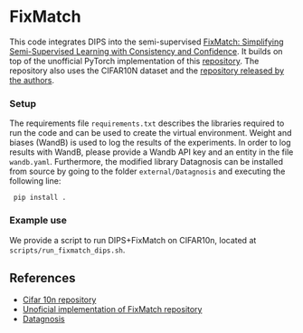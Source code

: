 # FixMatch
This code integrates DIPS into the semi-supervised [FixMatch: Simplifying Semi-Supervised Learning with Consistency and Confidence](https://arxiv.org/abs/2001.07685).
It builds on top of the unofficial PyTorch implementation of this [repository](https://github.com/kekmodel/FixMatch-pytorch).
The repository also uses the CIFAR10N dataset and the [repository released by the authors](https://github.com/UCSC-REAL/cifar-10-100n).

### Setup
The requirements file ``requirements.txt`` describes the libraries required to run the code and can be used to create the virtual environment. 
Weight and biases (WandB) is used to log the results of the experiments. In order to log results with WandB, please provide a Wandb API key and an entity in the file ``wandb.yaml``.
Furthermore, the modified library Datagnosis can be installed from source by going to the folder ``external/Datagnosis`` and executing the following line: 
```shell
 pip install . 
```

### Example use
We provide a script to run DIPS+FixMatch on CIFAR10n, located at ``scripts/run_fixmatch_dips.sh``. 


## References
- [Cifar 10n repository](https://github.com/UCSC-REAL/cifar-10-100n)
- [Unoficial implementation of FixMatch repository](https://github.com/kekmodel/FixMatch-pytorch)
- [Datagnosis](https://github.com/vanderschaarlab/Datagnosis)


